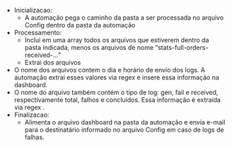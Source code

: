 * Inicializacao:
  * A automação pega o caminho da pasta a ser processada no arquivo Config dentro da pasta da automação
* Processamento:
  * Inclui em uma array todos os arquivos que estiverem dentro da pasta indicada, menos os arquivos de nome “stats-full-orders-received-...”
  * Extrai dos arquivos
* O nome dos arquivos contem o dia e horário de envio dos logs. A automação extrai esses valores via regex e insere essa informação na dashboard.
* O nome do arquivo também contém o tipo de log: gen, fail e received, respectivamente total, falhos e concluídos. Essa informação é extraída via regex .
* Finalizacao: 
  * Alimenta o arquivo dashboard na pasta da automação e envia e-mail para o destinatário informado no arquivo Config em caso de logs de falhas.
